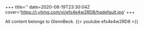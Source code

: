 +++
title=''
date=2020-08-19T23:30:04Z
cover='https://i.ytimg.com/vi/efs4e4w2RD8/hqdefault.jpg'
+++

All content belongs to GlennBeck.
{{< youtube efs4e4w2RD8 >}}
